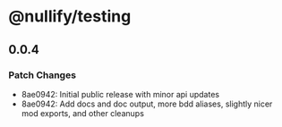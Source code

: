 # @nullify/testing

## 0.0.4
### Patch Changes

- 8ae0942: Initial public release with minor api updates
- 8ae0942: Add docs and doc output, more bdd aliases, slightly nicer mod exports, and other cleanups
